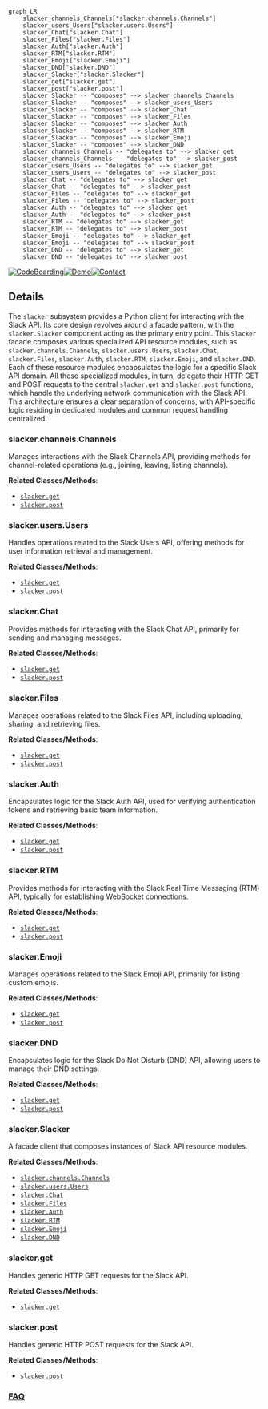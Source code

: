 ```mermaid
graph LR
    slacker_channels_Channels["slacker.channels.Channels"]
    slacker_users_Users["slacker.users.Users"]
    slacker_Chat["slacker.Chat"]
    slacker_Files["slacker.Files"]
    slacker_Auth["slacker.Auth"]
    slacker_RTM["slacker.RTM"]
    slacker_Emoji["slacker.Emoji"]
    slacker_DND["slacker.DND"]
    slacker_Slacker["slacker.Slacker"]
    slacker_get["slacker.get"]
    slacker_post["slacker.post"]
    slacker_Slacker -- "composes" --> slacker_channels_Channels
    slacker_Slacker -- "composes" --> slacker_users_Users
    slacker_Slacker -- "composes" --> slacker_Chat
    slacker_Slacker -- "composes" --> slacker_Files
    slacker_Slacker -- "composes" --> slacker_Auth
    slacker_Slacker -- "composes" --> slacker_RTM
    slacker_Slacker -- "composes" --> slacker_Emoji
    slacker_Slacker -- "composes" --> slacker_DND
    slacker_channels_Channels -- "delegates to" --> slacker_get
    slacker_channels_Channels -- "delegates to" --> slacker_post
    slacker_users_Users -- "delegates to" --> slacker_get
    slacker_users_Users -- "delegates to" --> slacker_post
    slacker_Chat -- "delegates to" --> slacker_get
    slacker_Chat -- "delegates to" --> slacker_post
    slacker_Files -- "delegates to" --> slacker_get
    slacker_Files -- "delegates to" --> slacker_post
    slacker_Auth -- "delegates to" --> slacker_get
    slacker_Auth -- "delegates to" --> slacker_post
    slacker_RTM -- "delegates to" --> slacker_get
    slacker_RTM -- "delegates to" --> slacker_post
    slacker_Emoji -- "delegates to" --> slacker_get
    slacker_Emoji -- "delegates to" --> slacker_post
    slacker_DND -- "delegates to" --> slacker_get
    slacker_DND -- "delegates to" --> slacker_post
```

[![CodeBoarding](https://img.shields.io/badge/Generated%20by-CodeBoarding-9cf?style=flat-square)](https://github.com/CodeBoarding/GeneratedOnBoardings)[![Demo](https://img.shields.io/badge/Try%20our-Demo-blue?style=flat-square)](https://www.codeboarding.org/demo)[![Contact](https://img.shields.io/badge/Contact%20us%20-%20contact@codeboarding.org-lightgrey?style=flat-square)](mailto:contact@codeboarding.org)

## Details

The `slacker` subsystem provides a Python client for interacting with the Slack API. Its core design revolves around a facade pattern, with the `slacker.Slacker` component acting as the primary entry point. This `Slacker` facade composes various specialized API resource modules, such as `slacker.channels.Channels`, `slacker.users.Users`, `slacker.Chat`, `slacker.Files`, `slacker.Auth`, `slacker.RTM`, `slacker.Emoji`, and `slacker.DND`. Each of these resource modules encapsulates the logic for a specific Slack API domain. All these specialized modules, in turn, delegate their HTTP GET and POST requests to the central `slacker.get` and `slacker.post` functions, which handle the underlying network communication with the Slack API. This architecture ensures a clear separation of concerns, with API-specific logic residing in dedicated modules and common request handling centralized.

### slacker.channels.Channels
Manages interactions with the Slack Channels API, providing methods for channel-related operations (e.g., joining, leaving, listing channels).


**Related Classes/Methods**:

- <a href="https://github.com/os/slacker/blob/master/slacker/__init__.py" target="_blank" rel="noopener noreferrer">`slacker.get`</a>
- <a href="https://github.com/os/slacker/blob/master/slacker/__init__.py" target="_blank" rel="noopener noreferrer">`slacker.post`</a>


### slacker.users.Users
Handles operations related to the Slack Users API, offering methods for user information retrieval and management.


**Related Classes/Methods**:

- <a href="https://github.com/os/slacker/blob/master/slacker/__init__.py" target="_blank" rel="noopener noreferrer">`slacker.get`</a>
- <a href="https://github.com/os/slacker/blob/master/slacker/__init__.py" target="_blank" rel="noopener noreferrer">`slacker.post`</a>


### slacker.Chat
Provides methods for interacting with the Slack Chat API, primarily for sending and managing messages.


**Related Classes/Methods**:

- <a href="https://github.com/os/slacker/blob/master/slacker/__init__.py" target="_blank" rel="noopener noreferrer">`slacker.get`</a>
- <a href="https://github.com/os/slacker/blob/master/slacker/__init__.py" target="_blank" rel="noopener noreferrer">`slacker.post`</a>


### slacker.Files
Manages operations related to the Slack Files API, including uploading, sharing, and retrieving files.


**Related Classes/Methods**:

- <a href="https://github.com/os/slacker/blob/master/slacker/__init__.py" target="_blank" rel="noopener noreferrer">`slacker.get`</a>
- <a href="https://github.com/os/slacker/blob/master/slacker/__init__.py" target="_blank" rel="noopener noreferrer">`slacker.post`</a>


### slacker.Auth
Encapsulates logic for the Slack Auth API, used for verifying authentication tokens and retrieving basic team information.


**Related Classes/Methods**:

- <a href="https://github.com/os/slacker/blob/master/slacker/__init__.py" target="_blank" rel="noopener noreferrer">`slacker.get`</a>
- <a href="https://github.com/os/slacker/blob/master/slacker/__init__.py" target="_blank" rel="noopener noreferrer">`slacker.post`</a>


### slacker.RTM
Provides methods for interacting with the Slack Real Time Messaging (RTM) API, typically for establishing WebSocket connections.


**Related Classes/Methods**:

- <a href="https://github.com/os/slacker/blob/master/slacker/__init__.py" target="_blank" rel="noopener noreferrer">`slacker.get`</a>
- <a href="https://github.com/os/slacker/blob/master/slacker/__init__.py" target="_blank" rel="noopener noreferrer">`slacker.post`</a>


### slacker.Emoji
Manages operations related to the Slack Emoji API, primarily for listing custom emojis.


**Related Classes/Methods**:

- <a href="https://github.com/os/slacker/blob/master/slacker/__init__.py" target="_blank" rel="noopener noreferrer">`slacker.get`</a>
- <a href="https://github.com/os/slacker/blob/master/slacker/__init__.py" target="_blank" rel="noopener noreferrer">`slacker.post`</a>


### slacker.DND
Encapsulates logic for the Slack Do Not Disturb (DND) API, allowing users to manage their DND settings.


**Related Classes/Methods**:

- <a href="https://github.com/os/slacker/blob/master/slacker/__init__.py" target="_blank" rel="noopener noreferrer">`slacker.get`</a>
- <a href="https://github.com/os/slacker/blob/master/slacker/__init__.py" target="_blank" rel="noopener noreferrer">`slacker.post`</a>


### slacker.Slacker
A facade client that composes instances of Slack API resource modules.


**Related Classes/Methods**:

- <a href="https://github.com/os/slacker/blob/master/slacker/__init__.py" target="_blank" rel="noopener noreferrer">`slacker.channels.Channels`</a>
- <a href="https://github.com/os/slacker/blob/master/slacker/__init__.py" target="_blank" rel="noopener noreferrer">`slacker.users.Users`</a>
- <a href="https://github.com/os/slacker/blob/master/slacker/__init__.py" target="_blank" rel="noopener noreferrer">`slacker.Chat`</a>
- <a href="https://github.com/os/slacker/blob/master/slacker/__init__.py" target="_blank" rel="noopener noreferrer">`slacker.Files`</a>
- <a href="https://github.com/os/slacker/blob/master/slacker/__init__.py" target="_blank" rel="noopener noreferrer">`slacker.Auth`</a>
- <a href="https://github.com/os/slacker/blob/master/slacker/__init__.py" target="_blank" rel="noopener noreferrer">`slacker.RTM`</a>
- <a href="https://github.com/os/slacker/blob/master/slacker/__init__.py" target="_blank" rel="noopener noreferrer">`slacker.Emoji`</a>
- <a href="https://github.com/os/slacker/blob/master/slacker/__init__.py" target="_blank" rel="noopener noreferrer">`slacker.DND`</a>


### slacker.get
Handles generic HTTP GET requests for the Slack API.


**Related Classes/Methods**:

- <a href="https://github.com/os/slacker/blob/master/slacker/__init__.py" target="_blank" rel="noopener noreferrer">`slacker.get`</a>


### slacker.post
Handles generic HTTP POST requests for the Slack API.


**Related Classes/Methods**:

- <a href="https://github.com/os/slacker/blob/master/slacker/__init__.py" target="_blank" rel="noopener noreferrer">`slacker.post`</a>




### [FAQ](https://github.com/CodeBoarding/GeneratedOnBoardings/tree/main?tab=readme-ov-file#faq)